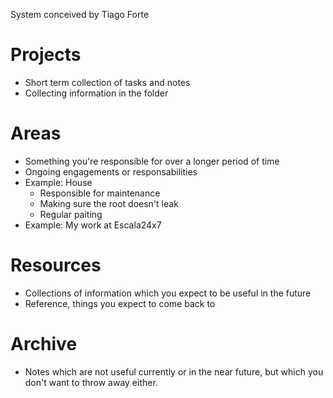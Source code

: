 System conceived by Tiago Forte
# Projects
- Short term collection of tasks and notes
- Collecting information in the folder
# Areas
- Something you're responsible for over a longer period of time
- Ongoing engagements or responsabilities
- Example: House
	- Responsible for maintenance
	- Making sure the root doesn't leak
	- Regular paiting
- Example: My work at Escala24x7
# Resources
- Collections of information which you expect to be useful in the future
- Reference, things you expect to come back to
# Archive
- Notes which are not useful currently or in the near future, but which you don't want to throw away either.